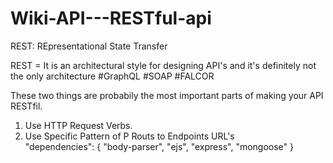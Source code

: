 # Wiki-API---RESTful-api

REST:  REpresentational
       State
       Transfer
       

REST = It is an  architectural style for designing API's and it's definitely not the only architecture 
#GraphQL  #SOAP  #FALCOR

These two things are probabily the most important parts of making your API RESTfil.
1)  Use HTTP Request Verbs.
2)  Use  Specific   Pattern  of P Routs to Endpoints URL's                                                                                                                          
"dependencies": {
    "body-parser",
    "ejs",
    "express",
    "mongoose"
  }


